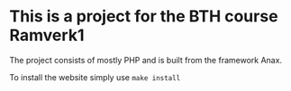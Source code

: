 This is a project for the BTH course Ramverk1
==============

The project consists of mostly PHP and is built from the framework Anax.

To install the website simply use `make install`